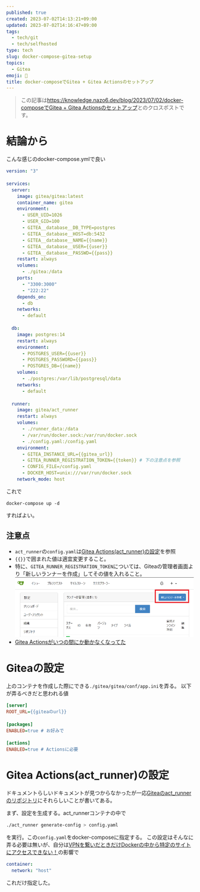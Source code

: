 ```yaml
---
published: true
created: 2023-07-02T14:13:21+09:00
updated: 2023-07-02T14:16:47+09:00
tags:
  - tech/git
  - tech/selfhosted
type: tech
slug: docker-compose-gitea-setup
topics:
  - Gitea
emoji: 💭
title: docker-composeでGitea + Gitea Actionsのセットアップ
---
```

> この記事は[https://knowledge.nazo6.dev/blog/2023/07/02/docker-composeでGitea + Gitea Actionsのセットアップ](https://knowledge.nazo6.dev/blog/2023/07/02/docker-compose%E3%81%A7Gitea%20%2B%20Gitea%20Actions%E3%81%AE%E3%82%BB%E3%83%83%E3%83%88%E3%82%A2%E3%83%83%E3%83%97)とのクロスポストです。


# 結論から
こんな感じのdocker-compose.ymlで良い

```yaml:docker-compose.yaml
version: "3"

services:
  server:
    image: gitea/gitea:latest
    container_name: gitea
    environment:
      - USER_UID=1026
      - USER_GID=100
      - GITEA__database__DB_TYPE=postgres
      - GITEA__database__HOST=db:5432
      - GITEA__database__NAME={{name}}
      - GITEA__database__USER={{user}}
      - GITEA__database__PASSWD={{pass}}
    restart: always
    volumes:
      - ./gitea:/data
    ports:
      - "3300:3000"
      - "222:22"
    depends_on:
      - db
    networks:
      - default

  db:
    image: postgres:14
    restart: always
    environment:
      - POSTGRES_USER={{user}}
      - POSTGRES_PASSWORD={{pass}}
      - POSTGRES_DB={{name}}
    volumes:
      - ./postgres:/var/lib/postgresql/data
    networks:
      - default

  runner:
    image: gitea/act_runner
    restart: always
    volumes:
      - ./runner_data:/data
      - /var/run/docker.sock:/var/run/docker.sock
      - ./config.yaml:/config.yaml
    environment:
      - GITEA_INSTANCE_URL={{gitea_url}}
      - GITEA_RUNNER_REGISTRATION_TOKEN={{token}} # 下の注意点を参照
      - CONFIG_FILE=/config.yaml
      - DOCKER_HOST=unix:///var/run/docker.sock
    network_mode: host

```

これで
```
docker-compose up -d
```
すればよい。

## 注意点
- `act_runner`の`config.yaml`は[Gitea Actions(act_runner)の設定](#Gitea%20Actions(act_runner)の設定)を参照
- `{{}}`で囲まれた値は適宜変更すること。
- 特に、`GITEA_RUNNER_REGISTRATION_TOKEN`については、Giteaの管理者画面より「新しいランナーを作成」してその値を入れること。
  ![gitea_action](/images/blog/2023/07/02/gitea/gitea_action.png)
- [Gitea Actionsがいつの間にか動かなくなってた](../../../../memo/diary/2023/07/02/Gitea%20Actionsがいつの間にか動かなくなってた.md)

# Giteaの設定
上のコンテナを作成した際にできる`./gitea/gitea/conf/app.ini`を弄る。
以下が弄るべきだと思われる値
```ini:app.ini
[server]
ROOT_URL={{giteaのurl}}

[packages]
ENABLED=true # お好みで

[actions]
ENABLED=true # Actionsに必要
```

# Gitea Actions(act_runner)の設定
ドキュメントらしいドキュメントが見つからなかったが一応[Giteaのact_runnerのリポジトリ](https://gitea.com/gitea/act_runner)にそれらしいことが書いてある。

まず、設定を生成する。act_runnerコンテナの中で
```bash
./act_runner generate-config > config.yaml
```
を実行。この`config.yaml`をdocker-composeに指定する。
この設定はそんなに弄る必要は無いが、自分は[VPNを繋いだときだけDockerの中から特定のサイトにアクセスできない！](../../../../memo/tech/hosting/VPNを繋いだときだけDockerの中から特定のサイトにアクセスできない！.md)の影響で
```yaml:config.yaml
container:
  network: "host"
```
これだけ指定した。